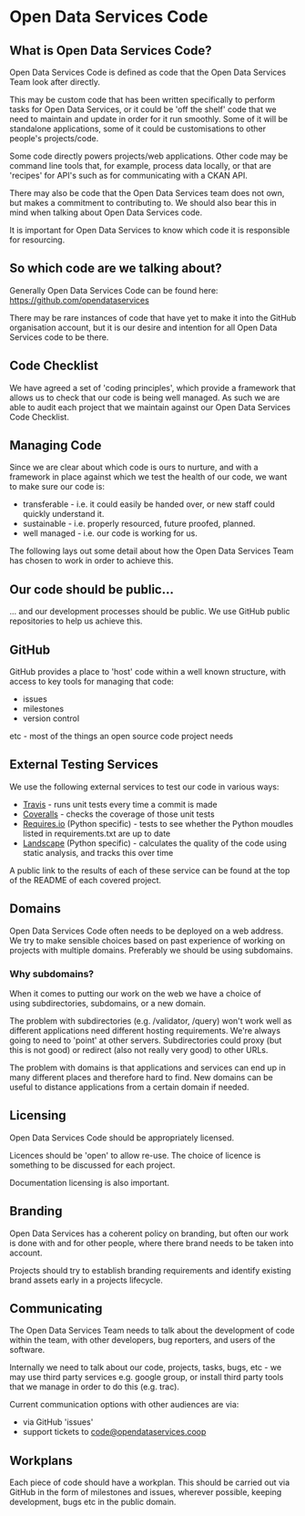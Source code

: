Open Data Services Code
=======================

What is Open Data Services Code?
--------------------------------

Open Data Services Code is defined as code that the Open Data Services Team look after directly.

This may be custom code that has been written specifically to perform
tasks for Open Data Services, or it could be 'off the shelf' code that we need to
maintain and update in order for it run smoothly. Some of it will be
standalone applications, some of it could be customisations to other
people's projects/code.

Some code directly powers projects/web applications. Other code may be
command line tools that, for example, process data locally, or that
are 'recipes' for API's such as for communicating with a CKAN API.

There may also be code that the Open Data Services team does not own, but makes a
commitment to contributing to. We should also bear this in mind when
talking about Open Data Services code.

It is important for Open Data Services to know which code it is responsible for
resourcing.

So which code are we talking about?
-----------------------------------

Generally Open Data Services Code can be found here:
https://github.com/opendataservices

There may be rare instances of code that have yet to make it into the
GitHub organisation account, but it is our desire and intention for all
Open Data Services code to be there.

Code Checklist
--------------

We have agreed a set of 'coding principles', which provide a framework
that allows us to check that our code is being well managed. As such we
are able to audit each project that we maintain against our Open Data Services Code
Checklist.

Managing Code
-------------

Since we are clear about which code is ours to nurture, and with a
framework in place against which we test the health of our code, we want
to make sure our code is:

-  transferable - i.e. it could easily be handed over, or new staff
   could quickly understand it.
-  sustainable - i.e. properly resourced, future proofed, planned.
-  well managed - i.e. our code is working for us.

The following lays out some detail about how the Open Data Services Team has
chosen to work in order to achieve this.

Our code should be public...
----------------------------

... and our development processes should be public. We use GitHub public
repositories to help us achieve this.

GitHub
------

GitHub provides a place to 'host' code within a well known structure,
with access to key tools for managing that code:

-  issues
-  milestones
-  version control

etc - most of the things an open source code project needs

External Testing Services
-------------------------

We use the following external services to test our code in various ways:

* [Travis](https://travis-ci.org/) - runs unit tests every time a commit is made
* [Coveralls](https://coveralls.io/) - checks the coverage of those unit tests
* [Requires.io](https://requires.io) (Python specific) - tests to see whether the Python moudles listed in requirements.txt are up to date 
* [Landscape](https://landscape.io/) (Python specific) - calculates the quality of the code using static analysis, and tracks this over time

A public link to the results of each of these service can be found at the top of the README of each covered project.

Domains
-------

Open Data Services Code often needs to be deployed on a web address.
We try to make sensible choices based on past experience of working on 
projects with multiple domains.
Preferably we should be using subdomains.

### Why subdomains?

When it comes to putting our work on the web we have a choice of
using subdirectories, subdomains, or a new domain.

The problem with subdirectories (e.g. /validator, /query) won't work
well as different applications need different hosting requirements.
We're always going to need to 'point' at other servers. Subdirectories
could proxy (but this is not good) or redirect (also not really very
good) to other URLs.

The problem with domains is that applications and services can end up in
many different places and therefore hard to find. New domains can be
useful to distance applications from a certain domain if needed.

Licensing
---------

Open Data Services Code should be appropriately licensed.

Licences should be 'open' to allow re-use. The choice of licence is
something to be discussed for each project.

Documentation licensing is also important.

Branding
--------

Open Data Services has a coherent policy on branding, but often our work 
is done with and for other people, where there brand needs to be taken into
account. 

Projects should try to establish branding requirements and identify existing
brand assets early in a projects lifecycle.

Communicating
-------------

The Open Data Services Team needs to talk about the development of code
within the team, with other developers, bug reporters, and users of the
software.

Internally we need to talk about our code, projects, tasks, bugs, etc -
we may use third party services e.g. google group, or install third
party tools that we manage in order to do this (e.g. trac).

Current communication options with other audiences are via:

-  via GitHub 'issues'
-  support tickets to code@opendataservices.coop

Workplans
---------

Each piece of code should have a workplan. This should be carried out
via GitHub in the form of milestones and issues, wherever possible,
keeping development, bugs etc in the public domain.


